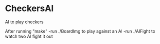 # CheckersAI
AI to play checkers

After running "make"
-run ./BoardImg to play against an AI
-run ./AIFight to watch two AI fight it out
